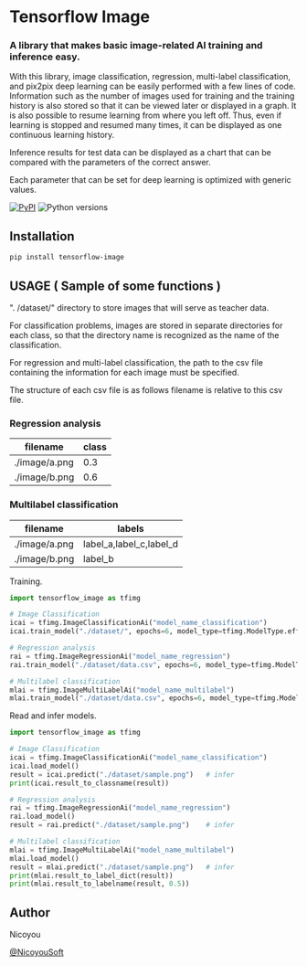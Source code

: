 # Tensorflow Image
### A library that makes basic image-related AI training and inference easy.
With this library, image classification, regression, multi-label classification, and pix2pix deep learning can be easily performed with a few lines of code.
Information such as the number of images used for training and the training history is also stored so that it can be viewed later or displayed in a graph. It is also possible to resume learning from where you left off.
Thus, even if learning is stopped and resumed many times, it can be displayed as one continuous learning history.

Inference results for test data can be displayed as a chart that can be compared with the parameters of the correct answer.

Each parameter that can be set for deep learning is optimized with generic values.

[![PyPI](https://img.shields.io/pypi/v/tensorflow-image)](https://pypi.org/project/tensorflow-image/)
![Python versions](https://img.shields.io/pypi/pyversions/tensorflow-image)


## Installation
```bash
pip install tensorflow-image
```


## USAGE ( Sample of some functions )
". /dataset/" directory to store images that will serve as teacher data.

For classification problems, images are stored in separate directories for each class, so that the directory name is recognized as the name of the classification.


For regression and multi-label classification, the path to the csv file containing the information for each image must be specified.

The structure of each csv file is as follows
filename is relative to this csv file.


### Regression analysis
|  filename       |  class  |
| --------------- | ------- |
|  ./image/a.png  |  0.3    |
|  ./image/b.png  |  0.6    |

### Multilabel classification
|  filename       |  labels                   |
| --------------- | ------------------------- |
|  ./image/a.png  |  label_a,label_c,label_d  |
|  ./image/b.png  |  label_b                  |


Training.
```python
import tensorflow_image as tfimg

# Image Classification
icai = tfimg.ImageClassificationAi("model_name_classification")
icai.train_model("./dataset/", epochs=6, model_type=tfimg.ModelType.efficient_net_v2_b0, trainable=True)

# Regression analysis
rai = tfimg.ImageRegressionAi("model_name_regression")
rai.train_model("./dataset/data.csv", epochs=6, model_type=tfimg.ModelType.efficient_net_v2_b0, trainable=True)

# Multilabel classification
mlai = tfimg.ImageMultiLabelAi("model_name_multilabel")
mlai.train_model("./dataset/data.csv", epochs=6, model_type=tfimg.ModelType.efficient_net_v2_b0, trainable=True)
```

Read and infer models.
```python
import tensorflow_image as tfimg

# Image Classification
icai = tfimg.ImageClassificationAi("model_name_classification")
icai.load_model()
result = icai.predict("./dataset/sample.png")   # infer
print(icai.result_to_classname(result))

# Regression analysis
rai = tfimg.ImageRegressionAi("model_name_regression")
rai.load_model()
result = rai.predict("./dataset/sample.png")    # infer

# Multilabel classification
mlai = tfimg.ImageMultiLabelAi("model_name_multilabel")
mlai.load_model()
result = mlai.predict("./dataset/sample.png")   # infer
print(mlai.result_to_label_dict(result))
print(mlai.result_to_labelname(result, 0.5))
```


## Author
Nicoyou

[@NicoyouSoft](https://twitter.com/NicoyouSoft)
